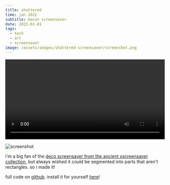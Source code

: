 ```yaml
---
title: shattered
time: jan 2022
subtitle: macos screensaver
date: 2022-01-01
tags:
  - tech
  - art
  - screensaver
image: /assets/images/shattered-screensaver/screenshot.png
---
```


<video controls width="100%" loop>
  <source src="/assets/images/shattered-screensaver/demo-video.mov" type="video/quicktime">
  Your browser does not support the video tag.
</video>

![screenshot](/assets/images/shattered-screensaver/screenshot.png)

i'm a big fan of the [deco screensaver from the ancient xscreensaver collection](https://www.youtube.com/watch?v=kfdDTv07Nhw), but always wished it could be segmented into parts that aren't rectangles. so i made it!

full code on [github](https://github.com/oddhorse/shattered). install it for yourself [here](https://github.com/oddhorse/shattered/releases/tag/v1.0.0)!

